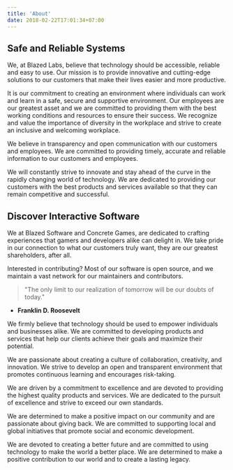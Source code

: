 ```yaml
---
title: 'About'
date: 2018-02-22T17:01:34+07:00
---
```


## Safe and Reliable Systems
We, at Blazed Labs, believe that technology should be accessible, reliable and easy to use. Our mission is to provide innovative and cutting-edge solutions to our customers that make their lives easier and more productive.

It is our commitment to creating an environment where individuals can work and learn in a safe, secure and supportive environment. Our employees are our greatest asset and we are committed to providing them with the best working conditions and resources to ensure their success. We recognize and value the importance of diversity in the workplace and strive to create an inclusive and welcoming workplace.

We believe in transparency and open communication with our customers and employees. We are committed to providing timely, accurate and reliable information to our customers and employees.

We will constantly strive to innovate and stay ahead of the curve in the rapidly changing world of technology. We are dedicated to providing our customers with the best products and services available so that they can remain competitive and successful.

## Discover Interactive Software

We at Blazed Software and Concrete Games, are dedicated to crafting experiences that gamers and developers alike can delight in. We take pride in our connection to what our customers truly want, they are our greatest shareholders, after all.

Interested in contributing? Most of our software is open source, and we maintain a vast network for our maintainers and contributors.

> "The only limit to our realization of tomorrow will be our doubts of today."
- **Franklin D. Roosevelt**

We firmly believe that technology should be used to empower individuals and businesses alike. We are committed to developing products and services that help our clients achieve their goals and maximize their potential.

We are passionate about creating a culture of collaboration, creativity, and innovation. We strive to develop an open and transparent environment that promotes continuous learning and encourages risk-taking.

We are driven by a commitment to excellence and are devoted to providing the highest quality products and services. We are dedicated to the pursuit of excellence and strive to exceed our own standards.

We are determined to make a positive impact on our community and are passionate about giving back. We are committed to supporting local and global initiatives that promote social and economic development.

We are devoted to creating a better future and are committed to using technology to make the world a better place. We are determined to make a positive contribution to our world and to create a lasting legacy.